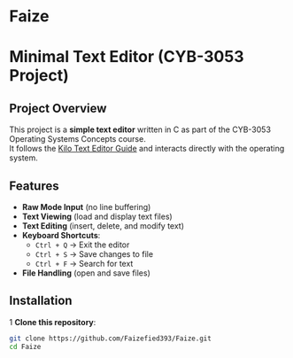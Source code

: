 # Faize
# Minimal Text Editor (CYB-3053 Project)

## Project Overview
This project is a **simple text editor** written in C as part of the CYB-3053 Operating Systems Concepts course.  
It follows the [Kilo Text Editor Guide](https://viewsourcecode.org/snaptoken/kilo/) and interacts directly with the operating system.

## Features
- **Raw Mode Input** (no line buffering)
- **Text Viewing** (load and display text files)
- **Text Editing** (insert, delete, and modify text)
- **Keyboard Shortcuts**:
  - `Ctrl + Q` → Exit the editor
  - `Ctrl + S` → Save changes to file
  - `Ctrl + F` → Search for text
- **File Handling** (open and save files)

## Installation
1 **Clone this repository**:
```sh
git clone https://github.com/Faizefied393/Faize.git
cd Faize
